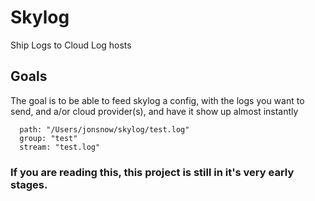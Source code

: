 # Skylog
Ship Logs to Cloud Log hosts


## Goals
The goal is to be able to feed skylog a config, with the logs you want to send, and a/or cloud provider(s), and have it show up almost instantly

```test:
  path: "/Users/jonsnow/skylog/test.log"
  group: "test"
  stream: "test.log"
```
### If you are reading this, this project is still in it's very early stages. 
